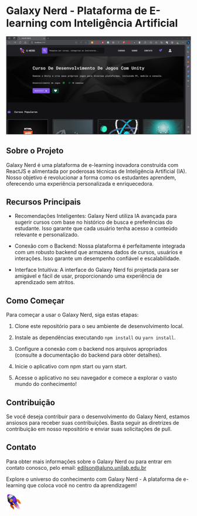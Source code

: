 # Galaxy Nerd - Plataforma de E-learning com Inteligência Artificial

![Galaxy Nerd](./src/assets/images/tela_1.png)

## Sobre o Projeto

Galaxy Nerd é uma plataforma de e-learning inovadora construída com ReactJS e alimentada por poderosas técnicas de Inteligência Artificial (IA). Nosso objetivo é revolucionar a forma como os estudantes aprendem, oferecendo uma experiência personalizada e enriquecedora.

## Recursos Principais

- Recomendações Inteligentes: Galaxy Nerd utiliza IA avançada para sugerir cursos com base no histórico de busca e preferências do estudante. Isso garante que cada usuário tenha acesso a conteúdo relevante e personalizado.

- Conexão com o Backend: Nossa plataforma é perfeitamente integrada com um robusto backend que armazena dados de cursos, usuários e interações. Isso garante um desempenho confiável e escalabilidade.

- Interface Intuitiva: A interface do Galaxy Nerd foi projetada para ser amigável e fácil de usar, proporcionando uma experiência de aprendizado sem atritos.

## Como Começar
Para começar a usar o Galaxy Nerd, siga estas etapas:

1. Clone este repositório para o seu ambiente de desenvolvimento local.

2. Instale as dependências executando ```npm install``` ou ```yarn install```.

3. Configure a conexão com o backend nos arquivos apropriados (consulte a documentação do backend para obter detalhes).

4. Inicie o aplicativo com npm start ou yarn start.

5. Acesse o aplicativo no seu navegador e comece a explorar o vasto mundo do conhecimento!

## Contribuição
Se você deseja contribuir para o desenvolvimento do Galaxy Nerd, estamos ansiosos para receber suas contribuições. Basta seguir as diretrizes de contribuição em nosso repositório e enviar suas solicitações de pull.

## Contato
Para obter mais informações sobre o Galaxy Nerd ou para entrar em contato conosco, pelo email: edilson@aluno.unilab.edu.br

Explore o universo do conhecimento com Galaxy Nerd - A plataforma de e-learning que coloca você no centro da aprendizagem!

![Galaxy Nerd](./src/assets/images/smalllog.png)